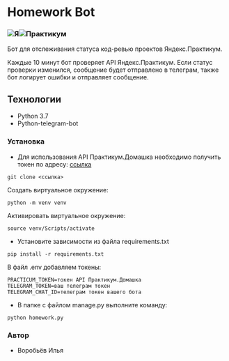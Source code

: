 # Homework Bot

### ![Я](https://yastatic.net/q/logoaas/v2/Яндекс.svg?circle=black&color=000&first=white)![Практикум](https://yastatic.net/q/logoaas/v2/Практикум.svg?color=000)

Бот для отслеживания статуса код-ревью проектов Яндекс.Практикум.

Каждые 10 минут бот проверяет API Яндекс.Практикум. Если статус проверки изменился, сообщение будет отправлено в телеграм, также бот логирует ошибки и отправляет сообщение.

## Технологии

- Python 3.7
- Python-telegram-bot

### Установка

- Для использования API Практикум.Домашка необходимо получить токен по адресу: [ссылка](https://oauth.yandex.ru/verification_code#access_token=y0_AgAAAAAOfSqaAAYckQAAAADY4xxHceeHbWerTrqNqg4k_plqLNOW8qg&token_type=bearer&expires_in=1719905)

```
git clone <ссылка>
```
Cоздать виртуальное окружение:

```
python -m venv venv
```
Aктивировать виртуальное окружение:
```
source venv/Scripts/activate
```
- Установите зависимости из файла requirements.txt

```
pip install -r requirements.txt
```

В файл .env добавляем токены:

```
PRACTICUM_TOKEN=токен API Практикум.Домашка
TELEGRAM_TOKEN=ваш телеграм токен
TELEGRAM_CHAT_ID=телеграм токен вашего бота
```

- В папке с файлом manage.py выполните команду:

```
python homework.py
```

### Автор
- Воробьёв Илья
